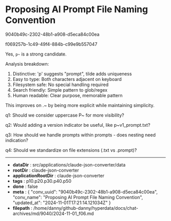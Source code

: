 # Proposing AI Prompt File Naming Convention

9040b49c-2302-48b1-a908-d5eca84c00ea

f069257b-1c49-49f4-884b-c99e9b557047

 Yes, `p~` is a strong candidate.

Analysis breakdown:
1. Distinctive: 'p' suggests "prompt", tilde adds uniqueness
2. Easy to type: Both characters adjacent on keyboard
3. Filesystem safe: No special handling required
4. Search friendly: Simple pattern to glob/regex
5. Human readable: Clear purpose, memorable pattern

This improves on .~ by being more explicit while maintaining simplicity.

q1: Should we consider uppercase P~ for more visibility?

q2: Would adding a version indicator be useful, like p~v1_prompt.txt?

q3: How should we handle prompts within prompts - does nesting need indication?

q4: Should we standardize on file extensions (.txt vs .prompt)?

---

* **dataDir** : src/applications/claude-json-converter/data
* **rootDir** : claude-json-converter
* **applicationRootDir** : claude-json-converter
* **tags** : p10.p20.p30.p40.p50
* **done** : false
* **meta** : {
  "conv_uuid": "9040b49c-2302-48b1-a908-d5eca84c00ea",
  "conv_name": "Proposing AI Prompt File Naming Convention",
  "updated_at": "2024-11-01T17:21:14.121034Z"
}
* **filepath** : /home/danny/github-danny/hyperdata/docs/chat-archives/md/9040/2024-11-01_f06.md